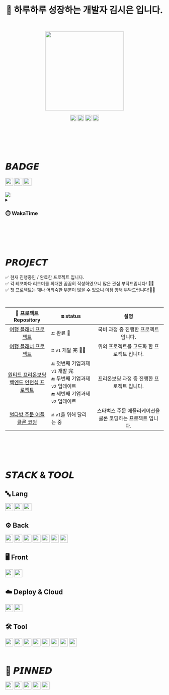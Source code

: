 <br>

<h1 align="center">
 🌱 하루하루 성장하는 개발자 김시은 입니다.
</h1>

<br>

<p align="center">
 <img src="https://github.com/sieunnnn/sieunnnn/assets/119668620/a70125c3-f06c-436d-b90c-587c671b187a" width="250"/>
</p>

<div align="center">
 <a href="mailto:wldsmtldsm65@gmail.com"><img src="https://img.shields.io/badge/Gmail-1765F6?style=plastic&logo=gmail&logoColor=white" height="20px"/></a>
 <a href="https://www.linkedin.com/in/sieun-kim-233542294/"><img src="https://img.shields.io/badge/linkedin-0A66C2?style=plastic&logo=linkedin&logoColor=white" height="20px"/></a>
 <a href="https://sieunnnn.oopy.io/"><img src="https://img.shields.io/badge/TechLog-black?style=plastic&logo=notion&logoColor=white" height="20px"/></a>
 <a href="https://publish.obsidian.md/sieunnnn"><img src="https://img.shields.io/badge/obsidian-7C3AED?style=plastic&&logo=obsidian&logoColor=white" height="20px"/></a>
 
</div>


<br>
<br>
<br>
<br>
<br>


# 𝘽𝘼𝘿𝙂𝙀
<div align="left">
  <img src="http://mazassumnida.wtf/api/mini/generate_badge?boj=sini_96" height="25px"/>
  <img src="https://wakatime.com/badge/user/64576960-570f-498b-ad69-685267d5d7ed.svg" height="25px"/>
  <img src="https://hits.seeyoufarm.com/api/count/incr/badge.svg?url=https://github.com/sieunnnn%2Fseondal&count_bg=%231E1E1C&title_bg=%231E1E1C&icon=github.svg&icon_color=%23E7E7E7&title=GitHub&edge_flat=false" height="25px"/>
</div>

<br>
<img src="https://github-profile-trophy.vercel.app/?username=sieunnnn&theme=flat&margin-w=10&column=6"/>

<details>
<summary> <h3> ⏱️ WakaTime </h3> </summary>
<div>
<img src="https://github-readme-stats.vercel.app/api/wakatime?username=sieunnnn"/>
</div>
</details>

<br>
<br>
<br>
<br>

# 𝙋𝙍𝙊𝙅𝙀𝘾𝙏
✅ 현재 진행중인 / 완료한 프로젝트 입니다. <br>
✅ 각 레포마다 리드미를 최대한 꼼꼼히 작성하였으니 많은 관심 부탁드립니다! 🙇‍♀️ <br>
✅ 첫 프로젝트는 꽤나 어리숙한 부분이 많을 수 있으니 이점 양해 부탁드립니다!🙇‍♀️

<br>

| 📁 프로젝트 Repository | 🔛 status | 설명 |
|:-----:|-----|:-----:|
|<a href="https://github.com/sieunnnn/MultiCampusProject"> 여행 플래너 프로젝트 </a>| 🔚 완료 💫 | 국비 과정 중 진행한 프로젝트 입니다. |
|<a href="https://github.com/travel-planner-project"> 여행 플래너 프로젝트 </a>| 🔛 `v1` 개발 完 🏃‍♂️  | 위의 프로젝트를 고도화 한 프로젝트 입니다. |
|<a href="https://github.com/wanted-backend-internship"> 원티드 프리온보딩 <br> 백엔드 인턴십 프로젝트 </a>|🔚 첫번째 기업과제 `v1` 개발 完 <br> 🔚 두번째 기업과제 `v2` 업데이트 <br> 🔚 세번째 기업과제 `v2` 업데이트 | 프리온보딩 과정 중 진행한 프로젝트 입니다.|
|<a href="https://github.com/Starbucks-2107"> 별다방 주문 어플 <br> 클론 코딩 </a>| 🔛 `v1`을 위해 달리는 중 | 스타벅스 주문 애플리케이션을 클론 코딩하는 프로젝트 입니다. |

<br>
<br>
<br>
<br>

# 𝙎𝙏𝘼𝘾𝙆 & 𝙏𝙊𝙊𝙇
## 🔤 Lang
<img src="https://img.shields.io/badge/JavaScript-F7DF1E?style=flat&logo=javascript&logoColor=white" height="25px"/> <img src="https://img.shields.io/badge/Python-3776AB?style=flat&logo=python&logoColor=white" height="25px"/> <img src="https://img.shields.io/badge/Java-0B2C4A?style=flat&logo=java&logoColor=white" height="25px"/>
## ⚙️ Back
<img src="https://img.shields.io/badge/SpringBoot-6DB33F?style=flat&logo=springboot&logoColor=white" height="25px"/> <img src="https://img.shields.io/badge/SpringSecurity-6DB33F?style=flat&logo=springsecurity&logoColor=white" height="25px"/> <img src="https://img.shields.io/badge/MySQL-4479A1?style=flat&logo=mysql&logoColor=white" height="25px"/> <img src="https://img.shields.io/badge/JPA-59666C?style=flat&logo=hibernate&logoColor=white" height="25px"/> <img src="https://img.shields.io/badge/Json WebTokens-black?style=flat&logo=jsonwebtokens&logoColor=white" height="25px"/> <img src="https://img.shields.io/badge/WebSocket Stomp-black?style=flat&logoColor=white" height="25px"/> <img src="https://img.shields.io/badge/Redis-DC382D?style=flat&logo=redis&logoColor=white" height="25px"/> <br>
## 🖥️ Front
<img src="https://img.shields.io/badge/Vue.js-4FC08D?style=flat&logo=vuedotjs&logoColor=white" height="25px"/> <img src="https://img.shields.io/badge/Thymeleaf-005F0F?style=flat&logo=thymeleaf&logoColor=white" height="25px"/> <br>
## ☁️ Deploy & Cloud
<img src="https://img.shields.io/badge/GitHubActions-2088FF?style=flat&logo=githubactions&logoColor=white" height="25px"/> <img src="https://img.shields.io/badge/AWS Service-232F3E?style=flat&logo=amazonaws&logoColor=white" height="25px"/><br>
## 🛠️ Tool
<img src="https://img.shields.io/badge/Jupyter-F37626? style=flat&logo=jupyter&logoColor=white" height="25px"/> <img src="https://img.shields.io/badge/Postman-FF6C37? style=flat&logo=postman&logoColor=white" height="25px"/> <img src="https://img.shields.io/badge/Git-F05032?style=flat&logo=git&logoColor=white" height="25px"/> <img src="https://img.shields.io/badge/Swagger-071D49?style=flat&logo=swagger&logoColor=white" height="25px"/> <img src="https://img.shields.io/badge/Github-black?style=flat&logo=github&logoColor=white" height="25px"/> <img src="https://img.shields.io/badge/Notion-black?style=flat&logo=notion&logoColor=white" height="25px"/> <img src="https://img.shields.io/badge/Figma-black?style=flat&logo=figma&logoColor=white" height="25px"/> <img src="https://img.shields.io/badge/IntelliJ IDEA-black?style=flat&logo=intellijidea&logoColor=white" height="25px"/>
<br>
<br>

# 📌 𝙋𝙄𝙉𝙉𝙀𝘿
<img src="https://img.shields.io/badge/Spring Rest Docs-6DB33F?style=flat&logoColor=white" height="25px"/> <img src="https://img.shields.io/badge/JUnit5-25A162?style=flat&logo=junit5&logoColor=white" height="25px"/> <img src="https://img.shields.io/badge/Docker-2496ED?style=flat&logo=docker&logoColor=white" height="25px"/> <img src="https://img.shields.io/badge/Kubernetes-326CE5?style=flat&logo=kubernetes&logoColor=white" height="25px"/> <img src="https://img.shields.io/badge/TypeScript-3178C6?style=flat&logo=typescript&logoColor=white" height="25px"><br>
<br>
<br>
<br>



